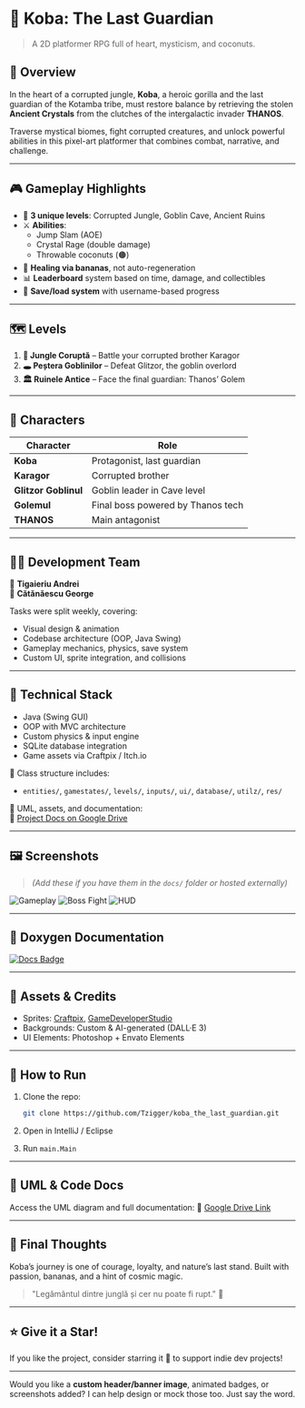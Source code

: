 # 🦍 Koba: The Last Guardian

> A 2D platformer RPG full of heart, mysticism, and coconuts.



## 📖 Overview

In the heart of a corrupted jungle, **Koba**, a heroic gorilla and the last guardian of the Kotamba tribe, must restore balance by retrieving the stolen **Ancient Crystals** from the clutches of the intergalactic invader **THANOS**.

Traverse mystical biomes, fight corrupted creatures, and unlock powerful abilities in this pixel-art platformer that combines combat, narrative, and challenge.

---

## 🎮 Gameplay Highlights

- 🌴 **3 unique levels**: Corrupted Jungle, Goblin Cave, Ancient Ruins  
- ⚔️ **Abilities**:
  - Jump Slam (AOE)
  - Crystal Rage (double damage)
  - Throwable coconuts (🟤)
- 🍌 **Healing via bananas**, not auto-regeneration
- 📊 **Leaderboard** system based on time, damage, and collectibles
- 💾 **Save/load system** with username-based progress

---

## 🗺️ Levels

1. **🌴 Jungle Coruptă** – Battle your corrupted brother Karagor  
2. **🕳️ Peștera Goblinilor** – Defeat Glitzor, the goblin overlord  
3. **🏛️ Ruinele Antice** – Face the final guardian: Thanos’ Golem

---

## 🧠 Characters

| Character            | Role                              |
|----------------------|-----------------------------------|
| **Koba**             | Protagonist, last guardian        |
| **Karagor**          | Corrupted brother                 |
| **Glitzor Goblinul** | Goblin leader in Cave level       |
| **Golemul**          | Final boss powered by Thanos tech |
| **THANOS**           | Main antagonist                   |

---

## 🧑‍💻 Development Team

👤 **Tigaieriu Andrei**  
👤 **Cătănăescu George**

Tasks were split weekly, covering:
- Visual design & animation
- Codebase architecture (OOP, Java Swing)
- Gameplay mechanics, physics, save system
- Custom UI, sprite integration, and collisions

---

## 🧱 Technical Stack

- Java (Swing GUI)
- OOP with MVC architecture
- Custom physics & input engine
- SQLite database integration
- Game assets via Craftpix / Itch.io

📂 Class structure includes:
- `entities/`, `gamestates/`, `levels/`, `inputs/`, `ui/`, `database/`, `utilz/`, `res/`

📄 UML, assets, and documentation:  
📎 [Project Docs on Google Drive](https://drive.google.com/drive/folders/1KB5-y9kJfX9jXa3ugrIJevg1a17LJZmq?usp=sharing)

---

## 🖼️ Screenshots

> *(Add these if you have them in the `docs/` folder or hosted externally)*

![Gameplay](docs/screenshots/jungle.png)
![Boss Fight](docs/screenshots/golem.png)
![HUD](docs/screenshots/hud.png)

---

## 🔗 Doxygen Documentation

[![Docs Badge](https://img.shields.io/badge/docs-doxygen-blue)](https://github.com/Tzigger/koba_the_last_guardian/tree/main/doxygen_docs)

---

## 🎨 Assets & Credits

- Sprites: [Craftpix](https://craftpix.net), [GameDeveloperStudio](https://gamedeveloperstudio.itch.io/gorilla)
- Backgrounds: Custom & AI-generated (DALL·E 3)
- UI Elements: Photoshop + Envato Elements

---

## 🚀 How to Run

1. Clone the repo:
   ```bash
   git clone https://github.com/Tzigger/koba_the_last_guardian.git
    ```

2. Open in IntelliJ / Eclipse
3. Run `main.Main`

---

## 🧪 UML & Code Docs

Access the UML diagram and full documentation:
📎 [Google Drive Link](https://drive.google.com/drive/folders/1KB5-y9kJfX9jXa3ugrIJevg1a17LJZmq?usp=sharing)

---

## 🏁 Final Thoughts

Koba’s journey is one of courage, loyalty, and nature’s last stand.
Built with passion, bananas, and a hint of cosmic magic.

> "Legământul dintre junglă și cer nu poate fi rupt." 🌌

---

## ⭐️ Give it a Star!

If you like the project, consider starring it 🌟 to support indie dev projects!


---

Would you like a **custom header/banner image**, animated badges, or screenshots added? I can help design or mock those too. Just say the word.

